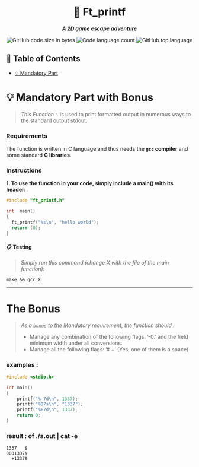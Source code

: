 <h1 align="center">
	📖 Ft_printf
</h1>

<p align="center">
	<b><i>A 2D game escape adventure</i></b><br>
</p>
<p align="center">
<img alt="GitHub code size in bytes" src="https://img.shields.io/github/languages/code-size/Cloneg7/printf?color=lightblue" />
<img alt="Code language count" src="https://img.shields.io/github/languages/count/Cloneg7/printf?color=yellow" />
<img alt="GitHub top language" src="https://img.shields.io/github/languages/top/Cloneg7/printf?color=blue" />
</p>

## 📜 Table of Contents

- [💡 Mandatory Part](#m)

# 💡 Mandatory Part with Bonus<a name = "m"></a>

> _This Function :._
    is used to print formatted output in numerous ways to the standard output stdout.

### Requirements

The function is written in C language and thus needs the **`gcc` compiler** and some standard **C libraries**.

### Instructions

**1. To use the function in your code, simply include a main() with its header:**

```C
#include "ft_printf.h"
```
```C
int  main()
{
  ft_printf("%s\n", "hello world");
  return (0);
}
```

#### 📋 Testing
> _Simply run this command (change X with the file of the main function):_
```shell
make && gcc X
```
-------
# The Bonus

> _As a <code>bonus</code> to the Mandatory requirement, the function should :_
	<ul>
         <li>Manage any combination of the following flags: ’-0.’ and the field minimum width under all conversions.</li>
         <li>Manage all the following flags: ’# +’ (Yes, one of them is a space)</li>
	<ul/>
 ### examples :
```C
#include <stdio.h>

int main()
{
    printf("%-7d\n", 1337);
    printf("%07s\n", "1337");
    printf("%+7d\n", 1337);
    return 0;
}
```
### result : of ./a.out | cat -e
```shell
1337   $
0001337$
  +1337$
```
